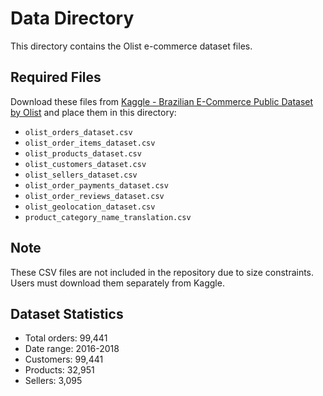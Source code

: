 # Data Directory

This directory contains the Olist e-commerce dataset files.

## Required Files

Download these files from [Kaggle - Brazilian E-Commerce Public Dataset by Olist](https://www.kaggle.com/datasets/olistbr/brazilian-ecommerce) and place them in this directory:

- `olist_orders_dataset.csv`
- `olist_order_items_dataset.csv`
- `olist_products_dataset.csv`
- `olist_customers_dataset.csv`
- `olist_sellers_dataset.csv`
- `olist_order_payments_dataset.csv`
- `olist_order_reviews_dataset.csv`
- `olist_geolocation_dataset.csv`
- `product_category_name_translation.csv`

## Note
These CSV files are not included in the repository due to size constraints. Users must download them separately from Kaggle.

## Dataset Statistics
- Total orders: 99,441
- Date range: 2016-2018
- Customers: 99,441
- Products: 32,951
- Sellers: 3,095
